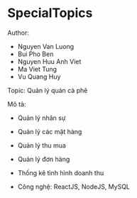 # SpecialTopics
Author:
- Nguyen Van Luong
- Bui Pho Ben
- Nguyen Huu Anh Viet
- Ma Viet Tung
- Vu Quang Huy


Topic: Quản lý quán cà phê 

Mô tả:
- Quản lý nhân sự
- Quản lý các mặt hàng
- Quản lý thu mua
- Quản lý đơn hàng
- Thống kê tình hình doanh thu

- Công nghệ: ReactJS, NodeJS, MySQL
